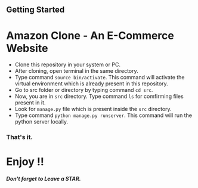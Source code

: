 ## Getting Started

# Amazon Clone - An E-Commerce Website

* Clone this repository in your system or PC.
* After cloning, open terminal in the same directory.
* Type command `source bin/activate`. This command will activate the virtual environment which is already present in this repository.
* Go to src folder or directory by typing command `cd src`.
* Now, you are in `src` directory. Type command `ls` for comfirming files present in it.
* Look for `manage.py` file which is present inside the `src` directory.
* Type command `python manage.py runserver`. This command will run the python server locally.

### That's it.
# Enjoy !!
##### Don't forget to Leave a STAR.
